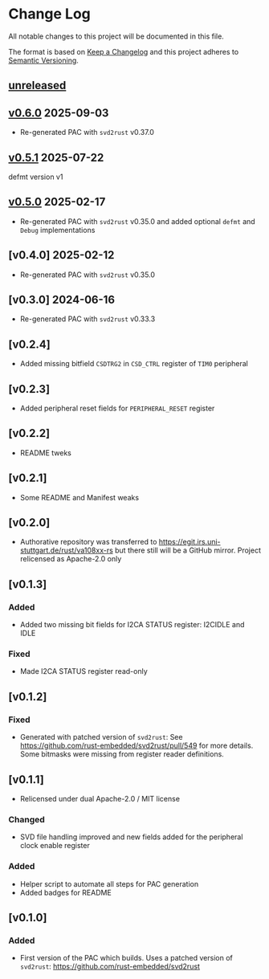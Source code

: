 Change Log
=======

All notable changes to this project will be documented in this file.

The format is based on [Keep a Changelog](http://keepachangelog.com/)
and this project adheres to [Semantic Versioning](http://semver.org/).

## [unreleased]

## [v0.6.0] 2025-09-03

- Re-generated PAC with `svd2rust` v0.37.0

## [v0.5.1] 2025-07-22

defmt version v1

## [v0.5.0] 2025-02-17

- Re-generated PAC with `svd2rust` v0.35.0 and added optional `defmt` and `Debug` implementations

## [v0.4.0] 2025-02-12

- Re-generated PAC with `svd2rust` v0.35.0

## [v0.3.0] 2024-06-16

- Re-generated PAC with `svd2rust` v0.33.3

## [v0.2.4]

- Added missing bitfield `CSDTRG2` in `CSD_CTRL` register of `TIM0` peripheral

## [v0.2.3]

- Added peripheral reset fields for `PERIPHERAL_RESET` register

## [v0.2.2]

- README tweks

## [v0.2.1]

- Some README and Manifest weaks

## [v0.2.0]

- Authorative repository was transferred to https://egit.irs.uni-stuttgart.de/rust/va108xx-rs but
  there still will be a GitHub mirror. Project relicensed as Apache-2.0 only

## [v0.1.3]

### Added

- Added two missing bit fields for I2CA STATUS register: I2CIDLE and IDLE

### Fixed

- Made I2CA STATUS register read-only

## [v0.1.2]

### Fixed

- Generated with patched version of `svd2rust`: See
  https://github.com/rust-embedded/svd2rust/pull/549 for more details.
  Some bitmasks were missing from register reader definitions.

## [v0.1.1]

- Relicensed under dual Apache-2.0 / MIT license

### Changed

- SVD file handling improved and new fields added for the peripheral
  clock enable register

### Added

- Helper script to automate all steps for PAC generation
- Added badges for README

## [v0.1.0]

### Added

- First version of the PAC which builds. Uses a patched version
  of `svd2rust`: https://github.com/rust-embedded/svd2rust

[unreleased]: https://egit.irs.uni-stuttgart.de/rust/va108xx-rs/compare/va108xx-v0.6.0...HEAD
[v0.6.0]: https://egit.irs.uni-stuttgart.de/rust/va108xx-rs/compare/va108xx-v0.5.1...va108xx-v0.6.0
[v0.5.1]: https://egit.irs.uni-stuttgart.de/rust/va108xx-rs/compare/va108xx-v0.5.0...va108xx-v0.5.1
[v0.5.0]: https://egit.irs.uni-stuttgart.de/rust/va108xx-rs/compare/va108xx-v0.4.0...va108xx-v0.5.0
